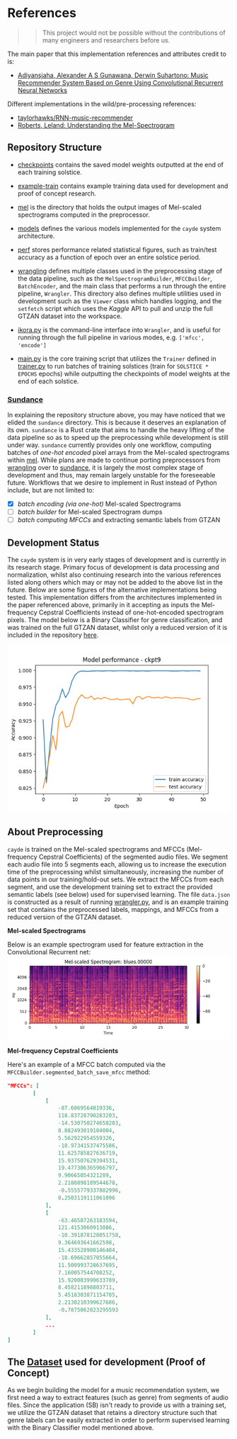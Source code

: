 # References

> > This project would not be possible without the contributions of many engineers and researchers before us.

The main paper that this implementation references and attributes credit to is:

- [Adiyansjaha, Alexander A S Gunawana, Derwin Suhartono: Music Recommender System Based on Genre Using Convolutional Recurrent Neural Networks](https://www.sciencedirect.com/science/article/pii/S1877050919310646)

Different implementations in the wild/pre-processing references:

- [taylorhawks/RNN-music-recommender](https://github.com/taylorhawks/RNN-music-recommender)
- [Roberts, Leland: Understanding the Mel-Spectrogram](https://medium.com/analytics-vidhya/understanding-the-mel-spectrogram-fca2afa2ce53)

## Repository Structure

- [checkpoints](https://github.com/phasewalk1/cayde/tree/master/checkpoints) contains the saved model weights outputted at the end of each training solstice.

- [example-train](https://github.com/phasewalk1/cayde/tree/master/example-train) contains example training data used for development and proof of concept research.
- [mel](https://github.com/phasewalk1/cayde/tree/master/mel) is the directory that holds the output images of Mel-scaled spectrograms computed in the preprocessor.
- [models](https://github.com/phasewalk1/cayde/tree/master/models) defines the various models implemented for the `cayde` system architecture.
- [perf](https://github.com/phasewalk1/cayde/tree/master/perf) stores performance related statistical figures, such as train/test accuracy as a function of epoch over an entire solstice period.
- [wrangling](https://github.com/phasewalk1/cayde/tree/master/wrangling) defines multiple classes used in the preprocessing stage of the data pipeline, such as the `MelSpectrogramBuilder`, `MFCCBuilder`, `BatchEncoder`, and the main class that performs a run through the entire pipeline, `Wrangler`. This directory also defines multiple utilities used in development such as the `Viewer` class which handles logging, and the `setfetch` script which uses the _Kaggle_ API to pull and unzip the full GTZAN dataset into the workspace.
- [ikora.py](https://github.com/phasewalk1/cayde/tree/master/ikora.py) is the command-line interface into `Wrangler`, and is useful for running through the full pipeline in various modes, e.g. `['mfcc', 'encode']`
- [main.py](https://github.com/phasewalk1/cayde/tree/master/main.py) is the core training script that utilizes the `Trainer` defined in [trainer.py](https://github.com/phasewalk1/cayde/tree/master/trainer.py) to run batches of training solstices (train for `SOLSTICE * EPOCHS` epochs) while outputting the checkpoints of model weights at the end of each solstice.

### [Sundance](https://github.com/phasewalk1/cayde/tree/master/sundance)

In explaining the repository structure above, you may have noticed that we elided the `sundance` directory. This is because it deserves an explanation of its own. `sundance` is a Rust crate that aims to handle the heavy lifting of the data pipeline so as to speed up the preprocessing while development is still under way. `sundance` currently provides only one workflow, computing batches of _one-hot encoded_ pixel arrays from the Mel-scaled spectrograms within [mel](https://github.com/phasewalk1/cayde/tree/master/mel). While plans are made to continue porting preprocessors from [wrangling](https://github.com/phasewalk1/cayde/tree/master/wrangling) over to [sundance](https://github.com/phasewalk1/cayde/tree/master/sundance), it is largely the most complex stage of development and thus, may remain largely unstable for the foreseeable future. Workflows that we desire to implement in Rust instead of Python include, but are not limited to:

- [x] _batch encoding (via one-hot)_ Mel-scaled Spectrograms
- [ ] _batch builder_ for Mel-scaled Spectrogram dumps
- [ ] _batch computing MFCCs_ and extracting semantic labels from GTZAN

## Development Status

The `cayde` system is in very early stages of development and is currently in its research stage. Primary focus of development is data processing and normalization, whilst also continuing research into the various references listed along others which may or may not be added to the above list in the future. Below are some figures of the alternative implementations being tested. This implementation differs from the architectures implemented in the paper referenced above, primarily in it accepting as inputs the Mel-frequency Cepstral Coefficients instead of one-hot-encoded spectrogram pixels. The model below is a Binary Classifier for genre classification, and was trained on the full GTZAN dataset, whilst only a reduced version of it is included in the repository [here](https://github.com/phasewalk1/cayde/tree/master/example-train/GTZAN-reduced).

<img src="perf/model_performance-ckpt9.png" alt="image1">

## About Preprocessing

`cayde` is trained on the Mel-scaled spectrograms and MFCCs (Mel-frequency Cepstral Coefficients) of the segmented audio files. We segment each audio file into 5 segments each, allowing us to increase the execution time of the preprocessing whilst simultaneously, increasing the number of data points in our training/hold-out sets. We extract the MFCCs from each segment, and use the development training set to extract the provided semantic labels (see below) used for supervised learning. The file `data.json` is constructed as a result of running [wrangler.py](https://github.com/phasewalk1/cayde/tree/master/wrangling/wrangler.py), and is an example training set that contains the preprocessed labels, mappings, and MFCCs from a reduced version of the GTZAN dataset.

**Mel-scaled Spectrograms**

Below is an example spectrogram used for feature extraction in the Convolutional Recurrent net:
<img src="mel/blues.00000.png">

**Mel-frequency Cepstral Coefficients**

Here's an example of a MFCC batch computed via the `MFCCBuilder.segmented_batch_save_mfcc` method:

```json
"MFCCs": [
        [
            [
                -87.6069564819336,
                118.83728790283203,
                -14.530750274658203,
                8.882493019104004,
                5.562922954559326,
                -18.97341537475586,
                11.625785827636719,
                15.937507629394531,
                19.477306365966797,
                9.90665054321289,
                2.2180898189544678,
                -0.5555779337882996,
                0.2503119111061096
            ],
            [
                -63.46507263183594,
                121.4153060913086,
                -10.391878128051758,
                9.364693641662598,
                15.433528900146484,
                -18.69662857055664,
                11.500993728637695,
                7.160057544708252,
                15.920083999633789,
                8.458211898803711,
                5.4518303871154785,
                2.2130210399627686,
                -0.7875062823295593
            ],
            ...
        ]
]
```

## The [Dataset](https://www.kaggle.com/datasets/andradaolteanu/gtzan-dataset-music-genre-classification?resource=download) used for development (Proof of Concept)

As we begin building the model for a music recommendation system, we first need a way to extract features (such as genre) from segments of audio files. Since the application (SB) isn't ready to provide us with a training set, we utilize the GTZAN dataset that retains a directory structure such that genre labels can be easily extracted in order to perform supervised learning with the Binary Classifier model mentioned above.
